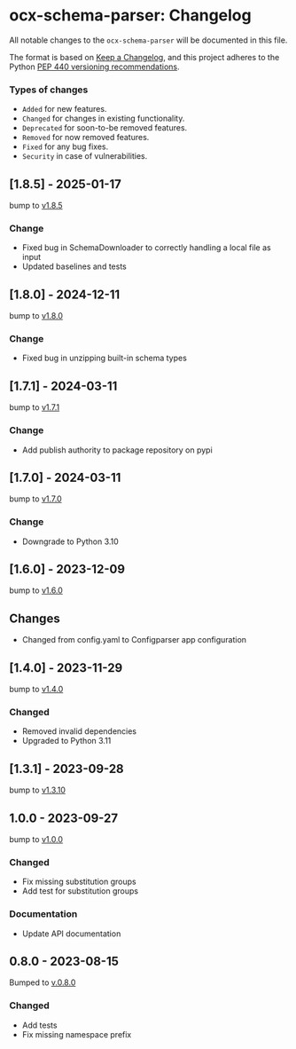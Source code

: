 # ocx-schema-parser: Changelog

All notable changes to the ``ocx-schema-parser`` will be documented in this file.

The format is based on [Keep a Changelog](https://keepachangelog.com/en/1.1.0/),
and this project adheres to the Python [PEP 440 versioning recommendations](https://peps.python.org/pep-0440/).

### Types of changes
* ``Added`` for new features.
* ``Changed`` for changes in existing functionality.
* ``Deprecated`` for soon-to-be removed features.
* ``Removed`` for now removed features.
* ``Fixed`` for any bug fixes.
* ``Security`` in case of vulnerabilities.

## [1.8.5] - 2025-01-17
bump to [v1.8.5](https://github.com/OCXStandard/ocx-schema-parser/releases/tag/v1.8.5)

### Change
* Fixed bug in SchemaDownloader to correctly handling a local file as input
* Updated baselines and tests


## [1.8.0] - 2024-12-11
bump to [v1.8.0](https://github.com/OCXStandard/ocx-schema-parser/releases/tag/v1.8.0)

### Change
* Fixed bug in unzipping built-in schema types

## [1.7.1] - 2024-03-11
bump to [v1.7.1](https://github.com/OCXStandard/ocx-schema-parser/releases/tag/v1.7.1)

### Change
* Add publish authority to package repository on pypi


## [1.7.0] - 2024-03-11
bump to [v1.7.0](https://github.com/OCXStandard/ocx-schema-parser/releases/tag/v1.7.0)

### Change
* Downgrade to Python 3.10

## [1.6.0] - 2023-12-09
bump to [v1.6.0](https://github.com/OCXStandard/ocx-schema-parser/releases/tag/v1.6.0)

## Changes
* Changed from config.yaml to Configparser app configuration

## [1.4.0] - 2023-11-29
bump to [v1.4.0](https://github.com/OCXStandard/ocx-schema-parser/releases/tag/v1.4.0)

### Changed
 - Removed invalid dependencies
 - Upgraded to Python 3.11

## [1.3.1] - 2023-09-28
bump to [v1.3.10](https://github.com/OCXStandard/ocx-schema-parser/releases/tag/v1.3.1)

## 1.0.0 - 2023-09-27
bump to [v1.0.0](https://github.com/OCXStandard/ocx-schema-parser/releases/tag/v1.0.0)

### Changed
  - Fix missing substitution groups
  - Add test for substitution groups
### Documentation
  - Update API documentation

## 0.8.0 - 2023-08-15
Bumped to [v.0.8.0](https://github.com/OCXStandard/ocx-schema-parser/releases/tag/v0.8.0)
### Changed
  - Add tests
  - Fix missing namespace prefix
